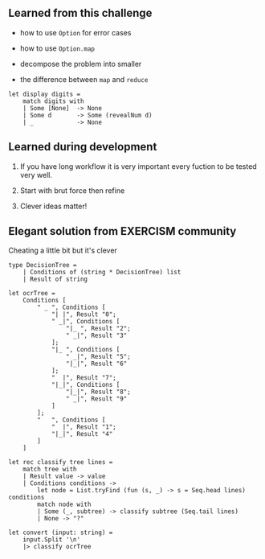 ## Learned from this challenge

- how to use `Option` for error cases

- how to use `Option.map`

- decompose the problem into smaller

- the difference between `map` and `reduce`

```f#
let display digits =
    match digits with 
    | Some [None]  -> None
    | Some d       -> Some (revealNum d)
    | _            -> None
```

## Learned during development

1. If you have long workflow it is very important every fuction to be tested
   very well.
   
2. Start with brut force then refine

3. Clever ideas matter!

## Elegant solution from EXERCISM community

Cheating a little bit but it's clever

```f#
type DecisionTree =
    | Conditions of (string * DecisionTree) list
    | Result of string

let ocrTree = 
    Conditions [
        " _ ", Conditions [
            "| |", Result "0";
            " _|", Conditions [
                "|_ ", Result "2";
                " _|", Result "3"
            ];
            "|_ ", Conditions [
                " _|", Result "5";
                "|_|", Result "6"
            ];
            "  |", Result "7";
            "|_|", Conditions [
                "|_|", Result "8";
                " _|", Result "9"
            ]
        ];
        "   ", Conditions [
            "  |", Result "1";
            "|_|", Result "4"
        ]
    ]

let rec classify tree lines =
    match tree with
    | Result value -> value
    | Conditions conditions ->
        let node = List.tryFind (fun (s, _) -> s = Seq.head lines) conditions
        match node with
        | Some (_, subtree) -> classify subtree (Seq.tail lines)
        | None -> "?"

let convert (input: string) = 
    input.Split '\n'
    |> classify ocrTree

```